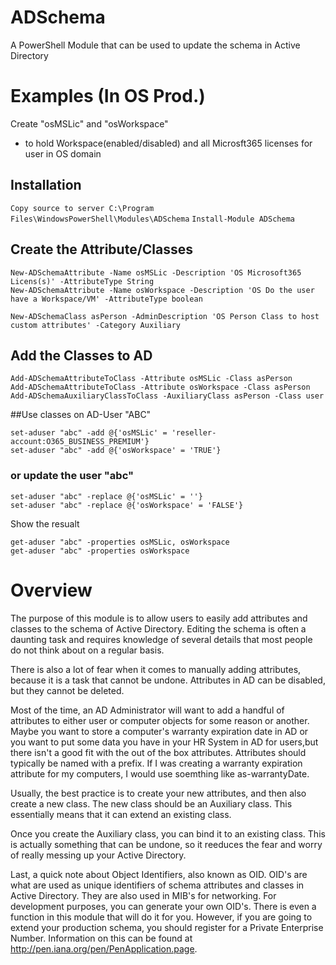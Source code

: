 # ADSchema
A PowerShell Module that can be used to update the schema in Active Directory

# Examples (In OS Prod.)
Create "osMSLic" and "osWorkspace"
 - to hold Workspace(enabled/disabled) and all Microsft365 licenses for user in OS domain

## Installation
`Copy source to server C:\Program Files\WindowsPowerShell\Modules\ADSchema`
`Install-Module ADSchema`

## Create the Attribute/Classes
```
New-ADSchemaAttribute -Name osMSLic -Description 'OS Microsoft365 Licens(s)' -AttributeType String
New-ADSchemaAttribute -Name osWorkspace -Description 'OS Do the user have a Workspace/VM' -AttributeType boolean

New-ADSchemaClass asPerson -AdminDescription 'OS Person Class to host custom attributes' -Category Auxiliary

```
## Add the Classes to AD
```
Add-ADSchemaAttributeToClass -Attribute osMSLic -Class asPerson
Add-ADSchemaAttributeToClass -Attribute osWorkspace -Class asPerson
Add-ADSchemaAuxiliaryClassToClass -AuxiliaryClass asPerson -Class user
```

##Use classes on AD-User "ABC"
```
set-aduser "abc" -add @{'osMSLic' = 'reseller-account:O365_BUSINESS_PREMIUM'}
set-aduser "abc" -add @{'osWorkspace' = 'TRUE'}
```

### or update the user "abc"
```
set-aduser "abc" -replace @{'osMSLic' = ''}
set-aduser "abc" -replace @{'osWorkspace' = 'FALSE'}

```

Show the resualt
```
get-aduser "abc" -properties osMSLic, osWorkspace
get-aduser "abc" -properties osWorkspace

```


# Overview
The purpose of this module is to allow users to easily add attributes and classes to the schema of Active Directory. Editing the schema is often a daunting task and requires knowledge of several  details that most people do not think about on a regular basis. 
    
There is also a lot of fear when it comes to manually adding attributes, because it is a task that cannot be undone. Attributes in AD can be disabled, but they cannot be deleted.

Most of the time, an AD Administrator will want to add a handful of attributes to either user or computer objects for some reason or another. Maybe you want to store a computer's warranty expiration date in AD or you want to put some data you have in your HR System in AD for users,but there isn't a good fit with the out of the box attributes. Attributes should typically be named with a prefix. If I was creating a warranty expiration attribute for my computers, I would use soemthing like as-warrantyDate. 

Usually, the best practice is to create your new attributes, and then also create a new class. The new class should be an Auxiliary class. This essentially means that it can extend an existing class. 

Once you create the Auxiliary class, you can bind it to an existing class. This is actually something that can be undone, so it reeduces the fear and worry of really messing up your Active Directory.

Last, a quick note about Object Identifiers, also known as OID. OID's are what are used as unique identifiers of schema attributes and classes in Active Directory. They are also used in MIB's for networking. For development purposes, you can generate your own OID's. There is even a function in this module that will do it for you. However, if you are going to extend your production schema, you should register for a Private Enterprise Number. Information on this can be found at http://pen.iana.org/pen/PenApplication.page. 